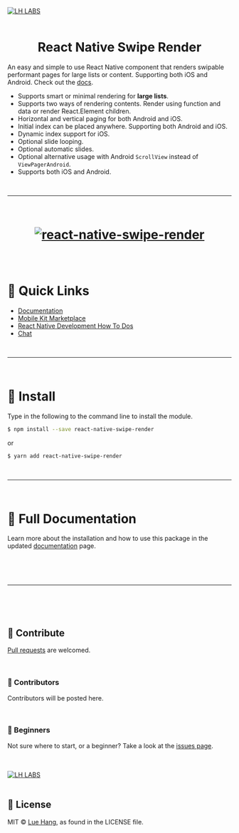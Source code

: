 <a href="https://luehangs.site"><img src="https://luehangs.site/images/lh-blog-strip.jpg" alt="LH LABS"/></a>
<br/>
<br/>

<h1 align="center">
    React Native Swipe Render
</h1>

An easy and simple to use React Native component that renders swipable performant pages for large lists or content.  Supporting both iOS and Android.  Check out the [docs](https://www.luehangs.site/lue_hang/projects/react-native-swipe-render).

- Supports smart or minimal rendering for **large lists**.
- Supports two ways of rendering contents. Render using function and data or render React.Element children.
- Horizontal and vertical paging for both Android and iOS.
- Initial index can be placed anywhere. Supporting both Android and iOS.
- Dynamic index support for iOS.
- Optional slide looping.
- Optional automatic slides.
- Optional alternative usage with Android `ScrollView` instead of `ViewPagerAndroid`.
- Supports both iOS and Android.

<br/>

---
<br/>

<h1 align="center">
    <a href="https://www.luehangs.site/lue_hang/projects/react-native-swipe-render">
        <img src="https://www.luehangs.site/videos/react-native-swipe-render-demo.gif" alt="react-native-swipe-render"/>
    </a>
</h1>

<br/>
<br/>

# :link: Quick Links
- [Documentation](https://www.luehangs.site/lue_hang/projects/react-native-swipe-render)
- [Mobile Kit Marketplace](https://luehangs.site/marketplace/mobile-development)
- [React Native Development How To Dos](https://luehangs.site/blogs/react-native-development)
- [Chat](https://luehangs.site)

<br/>

---
<br/>

# :gem: Install

Type in the following to the command line to install the module.

```bash
$ npm install --save react-native-swipe-render
```

or

```bash
$ yarn add react-native-swipe-render
```

<br/>

---
<br/>

# :book: Full Documentation

Learn more about the installation and how to use this package in the updated [documentation](https://www.luehangs.site/lue_hang/projects/react-native-swipe-render) page.

<br/>
<br/>
<br/>

---
<br/>
<br/>
<br/>

## :clap: Contribute

[Pull requests](https://github.com/Luehang/react-native-swipe-render/pulls) are welcomed.

<br/>

### :tophat: Contributors

Contributors will be posted here.

<br/>

### :baby: Beginners

Not sure where to start, or a beginner? Take a look at the [issues page](https://github.com/Luehang/react-native-swipe-render/issues).

<br/>
<br/>
<a href="https://luehangs.site/marketplace/product/RN%20Posting%20Demo%20App%20Kit"><img src="https://luehangs.site/images/lh-mobile-strip.jpg" alt="LH LABS"/></a>
<br/>
<br/>

## :page_facing_up: License

MIT © [Lue Hang](https://luehangs.site), as found in the LICENSE file.
